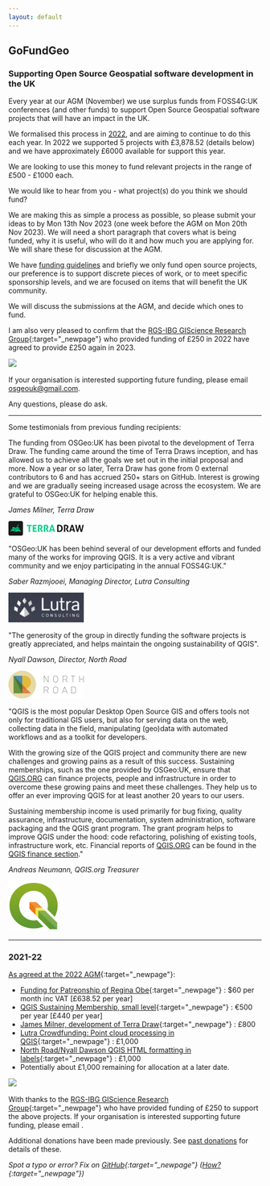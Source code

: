```yaml
---
layout: default
---
```


## GoFundGeo 

### Supporting Open Source Geospatial software development in the UK

Every year at our AGM (November) we use surplus funds from FOSS4G:UK conferences (and other funds) to support Open Source Geospatial software projects that will have an impact in the UK. 

We formalised this process in [2022](https://lists.osgeo.org/pipermail/uk/2022-September/001152.html), and are aiming to continue to do this each year. In 2022 we supported 5 projects with £3,878.52 (details below) and we have approximately £6000 available for support this year. 

We are looking to use this money to fund relevant projects in the range of £500 - £1000 each.

We would like to hear from you - what project(s) do you think we should fund? 

We are making this as simple a process as possible, so please submit your ideas to <span class="osgeoemail"></span> by Mon 13th Nov 2023 (one week before the AGM on Mon 20th Nov 2023). We will need a short paragraph that covers what is being funded, why it is useful, who will do it and how much you are applying for. We will share these for discussion at the AGM.

We have [funding guidelines](https://uk.osgeo.org/fundingguidelines.html) and briefly we only fund open source projects, our preference is to support discrete pieces of work, or to meet specific sponsorship levels, and we are focused on items that will benefit the UK community.

We will discuss the submissions at the AGM, and decide which ones to fund. 

I am also very pleased to confirm that the [RGS-IBG GIScience Research Group](https://geoinfo.science/){:target="_newpage"} who provided funding of £250 in 2022 have agreed to provide £250 again in 2023. 

[<img src="images/rgs-giscrg-logo.png" width="200">](https://geoinfo.science/)

If your organisation is interested supporting future funding, please email [osgeouk@gmail.com](mailto:osgeouk@gmail.com). 

Any questions, please do ask. 

----

Some testimonials from previous funding recipients:

The funding from OSGeo:UK has been pivotal to the development of Terra Draw. The funding came around the time of Terra Draws inception, and has allowed us to achieve all the goals we set out in the initial proposal and more. Now a year or so later, Terra Draw has gone from 0 external contributors to 6 and has accrued 250+ stars on GitHub. Interest is growing and we are gradually seeing increased usage across the ecosystem. We are grateful to OSGeo:UK for helping enable this.

*James Milner, Terra Draw*

[<img src="images/terra-draw-logo.png" width="150">](https://terradraw.io/)

"OSGeo:UK has been behind several of our development efforts and funded many of the works for improving QGIS. It is a very active and vibrant community and we enjoy participating in the annual FOSS4G:UK."

*Saber Razmjooei, Managing Director, Lutra Consulting*

[<img src="images/lutra-logo-gray.png" width="150">](https://www.lutraconsulting.co.uk/)

"The generosity of the group in directly funding the software projects is greatly appreciated, and helps maintain the ongoing sustainability of QGIS".

*Nyall Dawson, Director, North Road*

[<img src="images/north_road_header_logo.png" width="150">](https://north-road.com/)

"QGIS is the most popular Desktop Open Source GIS and offers tools not only for traditional GIS users, but also for serving data on the web, collecting data in the field, manipulating (geo)data with automated workflows and as a toolkit for developers. 

With the growing size of the QGIS project and community there are new challenges and growing pains as a result of this success. Sustaining memberships, such as the one provided by OSGeo:UK, ensure that [QGIS.ORG](https://qgis.org/) can finance projects, people and infrastructure in order to overcome these growing pains and meet these challenges. They help us to offer an ever improving QGIS for at least another 20 years to our users. 

Sustaining membership income is used primarily for bug fixing, quality assurance, infrastructure, documentation, system administration, software packaging and the QGIS grant program. The grant program helps to improve QGIS under the hood: code refactoring, polishing of existing tools, infrastructure work, etc. Financial reports of [QGIS.ORG](https://qgis.org/) can be found in the [QGIS finance section](https://www.qgis.org/en/site/getinvolved/governance/finance/index.html)."

*Andreas Neumann, QGIS.org Treasurer*

[<img src="images/QGIS_logo_new.svg.png " width="100">](https://qgis.org/)

----

### 2021-22 

[As agreed at the 2022 AGM](https://uk.osgeo.org/agm/agm2022minutes.html){:target="_newpage"}:

* [Funding for Patreonship of Regina Obe](https://www.patreon.com/reginaobe/overview){:target="_newpage"} : $60 per month inc VAT [£638.52 per year]
* [QGIS Sustaining Membership, small level](https://www.qgis.org/en/site/about/sustaining_members.html){:target="_newpage"} : €500 per year [£440 per year]
* [James Milner, development of Terra Draw](https://github.com/JamesLMilner/terra-draw){:target="_newpage"} : £800
* [Lutra Crowdfunding: Point cloud processing in QGIS](https://www.lutraconsulting.co.uk/crowdfunding/pointcloud-processing-qgis/){:target="_newpage"} : £1,000
* [North Road/Nyall Dawson QGIS HTML formatting in labels](https://github.com/qgis/QGIS/pull/50848){:target="_newpage"} : £1,000
* Potentially about £1,000 remaining for allocation at a later date.


[<img src="images/rgs-giscrg-logo.png" width="200">](https://geoinfo.science/)

With thanks to the [RGS-IBG GIScience Research Group](https://geoinfo.science/){:target="_newpage"} who have provided funding of £250 to support the above projects. If your organisation is interested supporting future funding, please email <span class="osgeoemail"></span>. 

Additional donations have been made previously. See [past donations](pastdonations.html) for details of these. 

*Spot a typo or error? Fix on [GitHub](https://github.com/osgeouk/website/blob/gh-pages/gofundgeo.md){:target="_newpage"} ([How?](https://uk.osgeo.org/editing-on-github){:target="_newpage"})*

<!-- Jonny Huck Email Obfuscator -->
<!-- Simply add...  <span class="osgeoemail"></span>  ...wherever you would like the email link to appear -->
<script>
    let spans = document.getElementsByClassName('osgeoemail');
    for (let i = 0; i < spans.length; i++){
        spans[i].innerHTML = Tea.decrypt("TaP7QMCgFhScZikfQl5S2WfHPdfSh44LhvA4yCJITheD063TvlsEuDlGFtNkE+SCMIKiymkA/88=", "foss4g");
    }
</script>

